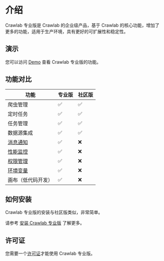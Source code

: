 # 介绍

Crawlab 专业版是 Crawlab 的企业级产品，基于 Crawlab 的核心功能，增加了更多的功能，适用于生产环境，具有更好的可扩展性和稳定性。

## 演示

您可以访问 [Demo](https://demo.crawlab.cn) 查看 Crawlab 专业版的功能。

## 功能对比

| 功能                             | 专业版                | 社区版                |
|--------------------------------|--------------------|--------------------|
| 爬虫管理                           | :white_check_mark: | :white_check_mark: |
| 定时任务                           | :white_check_mark: | :white_check_mark: |
| 任务管理                           | :white_check_mark: | :white_check_mark: |
| 数据源集成                          | :white_check_mark: | :white_check_mark: |
| [消息通知](../guide/notifications) | :white_check_mark: | :x:                |
| [性能监控](../guide/monitoring)    | :white_check_mark: | :x:                |
| [权限管理](../guide/permissions)   | :white_check_mark: | :x:                |
| [环境变量](../guide/environment)   | :white_check_mark: | :x:                |
| 画布（低代码开发）                      | :white_check_mark: | :x:                |

## 如何安装

Crawlab 专业版的安装与社区版类似，非常简单。

请参考 [安装 Crawlab 专业版](./installation) 了解更多。

## 许可证

您需要一个[许可证](./license)才能使用 Crawlab 专业版。

